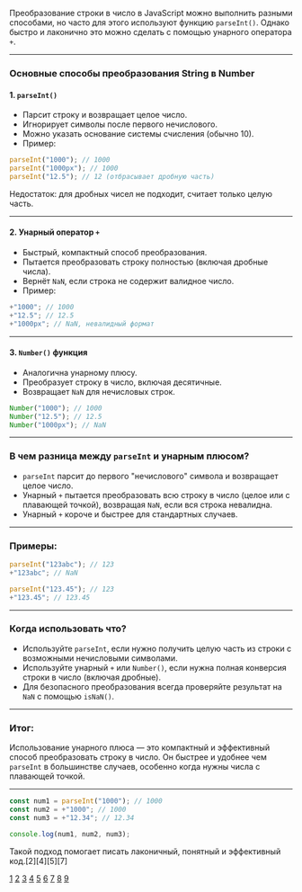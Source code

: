 Преобразование строки в число в JavaScript можно выполнить разными способами, но часто для этого используют функцию `parseInt()`. Однако быстро и лаконично это можно сделать с помощью унарного оператора `+`.

---

### Основные способы преобразования String в Number

#### 1. `parseInt()`

- Парсит строку и возвращает целое число.
- Игнорирует символы после первого нечислового.
- Можно указать основание системы счисления (обычно 10).
- Пример:

```js
parseInt("1000"); // 1000
parseInt("1000px"); // 1000
parseInt("12.5"); // 12 (отбрасывает дробную часть)
```

Недостаток: для дробных чисел не подходит, считает только целую часть.

---

#### 2. Унарный оператор `+`

- Быстрый, компактный способ преобразования.
- Пытается преобразовать строку полностью (включая дробные числа).
- Вернёт `NaN`, если строка не содержит валидное число.
- Пример:

```js
+"1000"; // 1000
+"12.5"; // 12.5
+"1000px"; // NaN, невалидный формат
```

---

#### 3. `Number()` функция

- Аналогична унарному плюсу.
- Преобразует строку в число, включая десятичные.
- Возвращает `NaN` для нечисловых строк.

```js
Number("1000"); // 1000
Number("12.5"); // 12.5
Number("1000px"); // NaN
```

---

### В чем разница между `parseInt` и унарным плюсом?

- `parseInt` парсит до первого "нечислового" символа и возвращает целое число.
- Унарный `+` пытается преобразовать всю строку в число (целое или с плавающей точкой), возвращая `NaN`, если вся строка невалидна.
- Унарный `+` короче и быстрее для стандартных случаев.

---

### Примеры:

```js
parseInt("123abc"); // 123
+"123abc"; // NaN

parseInt("123.45"); // 123
+"123.45"; // 123.45
```

---

### Когда использовать что?

- Используйте `parseInt`, если нужно получить целую часть из строки с возможными нечисловыми символами.
- Используйте унарный `+` или `Number()`, если нужна полная конверсия строки в число (включая дробные).
- Для безопасного преобразования всегда проверяйте результат на `NaN` с помощью `isNaN()`.

---

### Итог:

Использование унарного плюса — это компактный и эффективный способ преобразовать строку в число. Он быстрее и удобнее чем `parseInt` в большинстве случаев, особенно когда нужны числа с плавающей точкой.

---

```js
const num1 = parseInt("1000"); // 1000
const num2 = +"1000"; // 1000
const num3 = +"12.34"; // 12.34

console.log(num1, num2, num3);
```

Такой подход помогает писать лаконичный, понятный и эффективный код.[2][4][5][7]

[1](https://learn.javascript.ru/type-conversions)
[2](https://sky.pro/wiki/html/kak-preobrazovat-stroku-v-chislo-i-dobavit-1-java-script/)
[3](https://purpleschool.ru/knowledge-base/article/type-casting)
[4](https://doka.guide/js/typecasting/)
[5](https://frontendbase.ru/primery-koda/kak-iz-stroki-sdelat-chislo-js/)
[6](https://ru.hexlet.io/qna/javascript/questions/kak-perevesti-iz-stroki-v-chislo-js)
[7](https://purpleschool.ru/knowledge-base/article/typecasting)
[8](https://proglib.io/p/5-5-preobrazovanie-znacheniy-v-stroku-ili-chislo-v-javascript-2022-05-15)
[9](https://stackoverflow.com/questions/14667713/how-to-convert-a-string-to-number-in-typescript)
